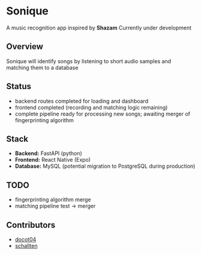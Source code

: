 # Sonique

A music recognition app inspired by **Shazam**
Currently under development

## Overview

Sonique will identify songs by listening to short audio samples and matching them to a database

## Status

- backend routes completed for loading and dashboard
- frontend completed (recording and matching logic remaining)
- complete pipeline ready for processing new songs; awaiting merger of fingerprinting algorithm

## Stack

- **Backend:** FastAPI (python)
- **Frontend:** React Native (Expo)
- **Database:** MySQL (potential migration to PostgreSQL during production)

## TODO

- fingerprinting algorithm merge
- matching pipeline test -> merger

## Contributors

- [docot04](https://github.com/docot04)
- [schallten](https://github.com/schallten)
